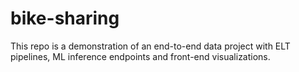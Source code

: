 # bike-sharing
This repo is a demonstration of an end-to-end data project with ELT pipelines, ML inference endpoints and front-end visualizations.
